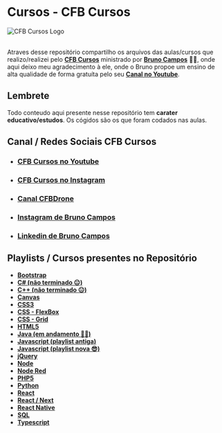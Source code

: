 # Cursos - CFB Cursos
<img src="https://i.imgur.com/PeCcm43.png" alt="CFB Cursos Logo" style="display: block; margin: 0 auto;">

<br>

Atraves desse repositório compartilho os arquivos das aulas/cursos que realizo/realizei pelo [**CFB Cursos**](https://www.youtube.com/@cfbcursos) ministrado por [**Bruno Campos**](https://www.instagram.com/brunopinhocampos/) 👨‍🏫, onde aqui deixo meu agradecimento à ele, onde o Bruno propoe um ensino de alta qualidade de forma gratuíta pelo seu [**Canal no Youtube**](https://www.youtube.com/@cfbcursos). 


## Lembrete
Todo conteudo aqui presente nesse repositório tem **carater educativo/estudos**. Os cógidos são os que foram codados nas aulas.  

## Canal / Redes Sociais CFB Cursos
- ### [**CFB Cursos no Youtube**](https://www.youtube.com/@cfbcursos)
- ### [**CFB Cursos no Instagram**](https://www.instagram.com/cfbcursos/)
- ### [**Canal CFBDrone**](https://www.youtube.com/@cfbdrone)
- ### [**Instagram de Bruno Campos**](https://www.instagram.com/brunopinhocampos/)
- ### [**Linkedin de Bruno Campos**](https://br.linkedin.com/in/bruno-campos-191a1a41/)

## Playlists / Cursos presentes no Repositório
- [**Bootstrap**](https://www.youtube.com/playlist?list=PLx4x_zx8csUgop9qBqm6ReuNa3XraZBrc)
- [**C# (não terminado 😐)**](https://www.youtube.com/playlist?list=PLx4x_zx8csUgop9qBqm6ReuNa3XraZBrc)
- [**C++ (não terminado 😐)**](https://www.youtube.com/playlist?list=PLx4x_zx8csUjczg1qPHavU1vw1IkBcm40)
- [**Canvas**](https://www.youtube.com/playlist?list=PLx4x_zx8csUgPYODrHLlIw3ibmGBudkHr)
- [**CSS3**](https://www.youtube.com/playlist?list=PLx4x_zx8csUi47Bnugpk78nqJN6rYvEnV)
- [**CSS - FlexBox**](https://www.youtube.com/playlist?list=PLx4x_zx8csUhDWtEa-AtDAgSSmLObBVaz)
- [**CSS - Grid**](https://www.youtube.com/playlist?list=PLx4x_zx8csUjBWkYq0VZBENH2K1siCmN6)
- [**HTML5**](https://www.youtube.com/playlist?list=PLx4x_zx8csUiVHRDO_7qhOaeNrrQ5uU8c)
- [**Java (em andamento 🧙‍♂️)**](https://www.youtube.com/playlist?list=PLx4x_zx8csUjFC5WWjoNUL7LOOD7LCKRW)
- [**Javascript (playlist antiga)**](https://www.youtube.com/playlist?list=PLx4x_zx8csUj3IbPQ4_X5jis_SkCol3eC)
- [**Javascript (playlist nova 😎)**](https://www.youtube.com/playlist?list=PLx4x_zx8csUg_AxxbVWHEyAJ6cBdsYc0T)
- [**jQuery**](https://www.youtube.com/playlist?list=PLx4x_zx8csUiOBWiybY2cIjhNLIUn4JCn)
- [**Node**](https://www.youtube.com/playlist?list=PLx4x_zx8csUjFC41ev2qX5dnr-0ThpoXE)
- [**Node Red**](https://www.youtube.com/playlist?list=PLx4x_zx8csUhp_HTUBLl2E_Yz9EuDou60)
- [**PHP5**](https://www.youtube.com/playlist?list=PLx4x_zx8csUgB4R1dDXke4uKMq-IrSr4B)
- [**Python**](https://www.youtube.com/playlist?list=PLx4x_zx8csUhuVgWfy7keQQAy7t1J35TR)
- [**React**](https://www.youtube.com/playlist?list=PLx4x_zx8csUh752BVDGZkxYpY9lS40fyC)
- [**React / Next**](https://www.youtube.com/playlist?list=PLx4x_zx8csUhxQHo-w0xAIMrmt8WgAowL)
- [**React Native**](https://www.youtube.com/playlist?list=PLx4x_zx8csUgyDN7j9L7gykBjxByM_etD)
- [**SQL**](https://www.youtube.com/playlist?list=PLx4x_zx8csUgQUjExcssR3utb3JIX6Kra)
- [**Typescript**](https://www.youtube.com/playlist?list=PLx4x_zx8csUhtPMrkiGvFJVE5LX8Qat5s)